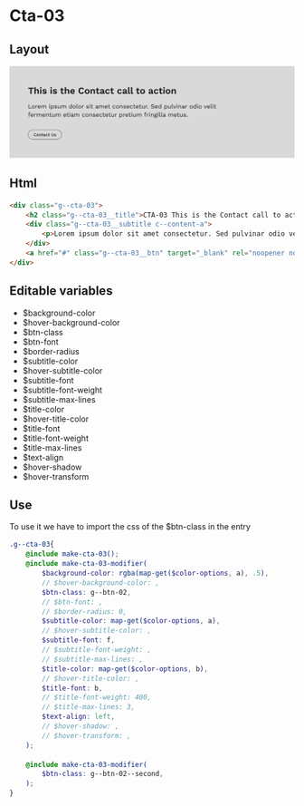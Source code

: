 # Cta-03

## Layout

![alt text][cta-03]

[cta-03]: /src/img/global-components/cta/cta-03.jpg

## Html

```html
<div class="g--cta-03">
    <h2 class="g--cta-03__title">CTA-03 This is the Contact call to action</h2>
    <div class="g--cta-03__subtitle c--content-a">
        <p>Lorem ipsum dolor sit amet consectetur. Sed pulvinar odio velit fermentum etiam consectetur pretium fringilla metus.</p>
    </div>
    <a href="#" class="g--cta-03__btn" target="_blank" rel="noopener noreferrer">Contact Us</a>
</div>
```

## Editable variables

- $background-color
- $hover-background-color
- $btn-class
- $btn-font
- $border-radius
- $subtitle-color
- $hover-subtitle-color
- $subtitle-font
- $subtitle-font-weight
- $subtitle-max-lines
- $title-color
- $hover-title-color
- $title-font
- $title-font-weight
- $title-max-lines
- $text-align
- $hover-shadow
- $hover-transform

## Use

To use it we have to import the css of the $btn-class in the entry

```scss
.g--cta-03{
    @include make-cta-03();
    @include make-cta-03-modifier(
        $background-color: rgba(map-get($color-options, a), .5),
        // $hover-background-color: ,
        $btn-class: g--btn-02,
        // $btn-font: ,
        // $border-radius: 0,
        $subtitle-color: map-get($color-options, a),
        // $hover-subtitle-color: ,
        $subtitle-font: f,
        // $subtitle-font-weight: ,
        // $subtitle-max-lines: ,
        $title-color: map-get($color-options, b),
        // $hover-title-color: ,
        $title-font: b,
        // $title-font-weight: 400,
        // $title-max-lines: 3,
        $text-align: left,
        // $hover-shadow: ,
        // $hover-transform: ,
    );

    @include make-cta-03-modifier(
        $btn-class: g--btn-02--second,
    );
}
```
